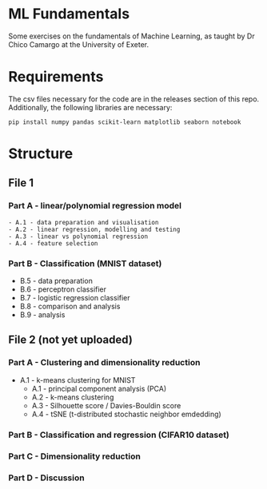 # ML Fundamentals  
Some exercises on the fundamentals of Machine Learning, as taught by Dr Chico Camargo at the University of Exeter.  

# Requirements  
The csv files necessary for the code are in the releases section of this repo.  
Additionally, the following libraries are necessary:
```
pip install numpy pandas scikit-learn matplotlib seaborn notebook
```

# Structure
## File 1
### Part A - linear/polynomial regression model
    
    - A.1 - data preparation and visualisation
    - A.2 - linear regression, modelling and testing
    - A.3 - linear vs polynomial regression
    - A.4 - feature selection
### Part B - Classification (MNIST dataset)
  - B.5 - data preparation
  - B.6 - perceptron classifier
  - B.7 - logistic regression classifier
  - B.8 - comparison and analysis
  - B.9 - analysis
## File 2 (not yet uploaded)
### Part A - Clustering and dimensionality reduction
- A.1 - k-means clustering for MNIST
  - A.1 - principal component analysis (PCA)
  - A.2 - k-means clustering
  - A.3 - Silhouette score / Davies-Bouldin score
  - A.4 - tSNE (t-distributed stochastic neighbor emdedding)
### Part B - Classification and regression (CIFAR10 dataset)
### Part C - Dimensionality reduction
### Part D - Discussion
  
